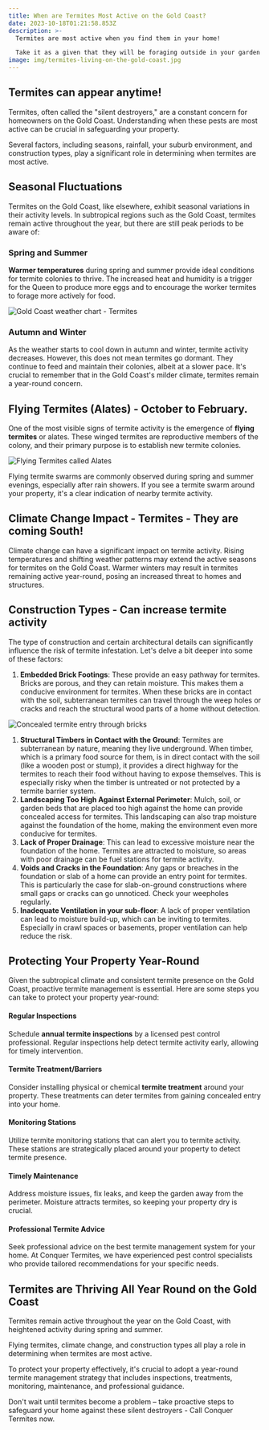 ```yaml
---
title: When are Termites Most Active on the Gold Coast?
date: 2023-10-18T01:21:58.853Z
description: >-
  Termites are most active when you find them in your home! 

  Take it as a given that they will be foraging outside in your garden all year round trying to find a way in. 
image: img/termites-living-on-the-gold-coast.jpg
---
```

## Termites can appear anytime!

Termites, often called the "silent destroyers," are a constant concern for homeowners on the Gold Coast. Understanding when these pests are most active can be crucial in safeguarding your property. 

Several factors, including seasons, rainfall, your suburb environment, and construction types, play a significant role in determining when termites are most active.

## Seasonal Fluctuations

Termites on the Gold Coast, like elsewhere, exhibit seasonal variations in their activity levels. In subtropical regions such as the Gold Coast, termites remain active throughout the year, but there are still peak periods to be aware of:

### Spring and Summer

**Warmer temperatures** during spring and summer provide ideal conditions for termite colonies to thrive. The increased heat and humidity is a trigger for the Queen to produce more eggs and to encourage the worker termites to forage more actively for food.  

![Gold Coast weather chart - Termites](img/gold-coast-weather-chart.jpg)

### Autumn and Winter

As the weather starts to cool down in autumn and winter, termite activity decreases. However, this does not mean termites go dormant. They continue to feed and maintain their colonies, albeit at a slower pace. It's crucial to remember that in the Gold Coast's milder climate, termites remain a year-round concern.

## Flying Termites (Alates) - October to February.

One of the most visible signs of termite activity is the emergence of **flying termites** or alates. These winged termites are reproductive members of the colony, and their primary purpose is to establish new termite colonies. 

![Flying Termites called Alates](img/flying-termites-alates.jpg)

Flying termite swarms are commonly observed during spring and summer evenings, especially after rain showers. If you see a termite swarm around your property, it's a clear indication of nearby termite activity.

## Climate Change Impact - Termites - They are coming South!

Climate change can have a significant impact on termite activity. Rising temperatures and shifting weather patterns may extend the active seasons for termites on the Gold Coast. Warmer winters may result in termites remaining active year-round, posing an increased threat to homes and structures.

## Construction Types - Can increase termite activity

The type of construction and certain architectural details can significantly influence the risk of termite infestation. Let's delve a bit deeper into some of these factors:

1. **Embedded Brick Footings**: These provide an easy pathway for termites. Bricks are porous, and they can retain moisture. This makes them a conducive environment for termites. When these bricks are in contact with the soil, subterranean termites can travel through the weep holes or cracks and reach the structural wood parts of a home without detection.

![Concealed termite entry through bricks](img/conceal-entry-through-brickwork.jpg)

1. **Structural Timbers in Contact with the Ground**: Termites are subterranean by nature, meaning they live underground. When timber, which is a primary food source for them, is in direct contact with the soil (like a wooden post or stump), it provides a direct highway for the termites to reach their food without having to expose themselves. This is especially risky when the timber is untreated or not protected by a termite barrier system.
2. **Landscaping Too High Against External Perimeter**: Mulch, soil, or garden beds that are placed too high against the home can provide concealed access for termites. This landscaping can also trap moisture against the foundation of the home, making the environment even more conducive for termites.
3. **Lack of Proper Drainage**: This can lead to excessive moisture near the foundation of the home. Termites are attracted to moisture, so areas with poor drainage can be fuel stations for termite activity.
4. **Voids and Cracks in the Foundation**: Any gaps or breaches in the foundation or slab of a home can provide an entry point for termites. This is particularly the case for slab-on-ground constructions where small gaps or cracks can go unnoticed. Check your weepholes regularly. 
5. **Inadequate Ventilation in your sub-floor**: A lack of proper ventilation can lead to moisture build-up, which can be inviting to termites. Especially in crawl spaces or basements, proper ventilation can help reduce the risk.

## Protecting Your Property Year-Round

Given the subtropical climate and consistent termite presence on the Gold Coast, proactive termite management is essential. Here are some steps you can take to protect your property year-round:

#### Regular Inspections

Schedule **annual termite inspections** by a licensed pest control professional. Regular inspections help detect termite activity early, allowing for timely intervention.

#### Termite Treatment/Barriers

Consider installing physical or chemical **termite treatment** around your property. These treatments can deter termites from gaining concealed entry into your home.

#### Monitoring Stations

Utilize termite monitoring stations that can alert you to termite activity. These stations are strategically placed around your property to detect termite presence.

#### Timely Maintenance

Address moisture issues, fix leaks, and keep the garden away from the perimeter. Moisture attracts termites, so keeping your property dry is crucial.

#### Professional Termite Advice

Seek professional advice on the best termite management system for your home. At Conquer Termites, we have experienced pest control specialists who provide tailored recommendations for your specific needs.

## Termites are Thriving All Year Round on the Gold Coast

Termites remain active throughout the year on the Gold Coast, with heightened activity during spring and summer. 

Flying termites, climate change, and construction types all play a role in determining when termites are most active. 

To protect your property effectively, it's crucial to adopt a year-round termite management strategy that includes inspections, treatments, monitoring, maintenance, and professional guidance. 

Don't wait until termites become a problem – take proactive steps to safeguard your home against these silent destroyers - Call Conquer Termites now.